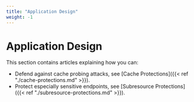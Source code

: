 ```yaml
---
title: "Application Design"
weight: -1
---
```


# Application Design

This section contains articles explaining how you can:

* Defend against cache probing attacks, see [Cache Protections]({{< ref "./cache-protections.md" >}}). 
* Protect especially sensitive endpoints, see [Subresource Protections]({{< ref "./subresource-protections.md" >}}).

